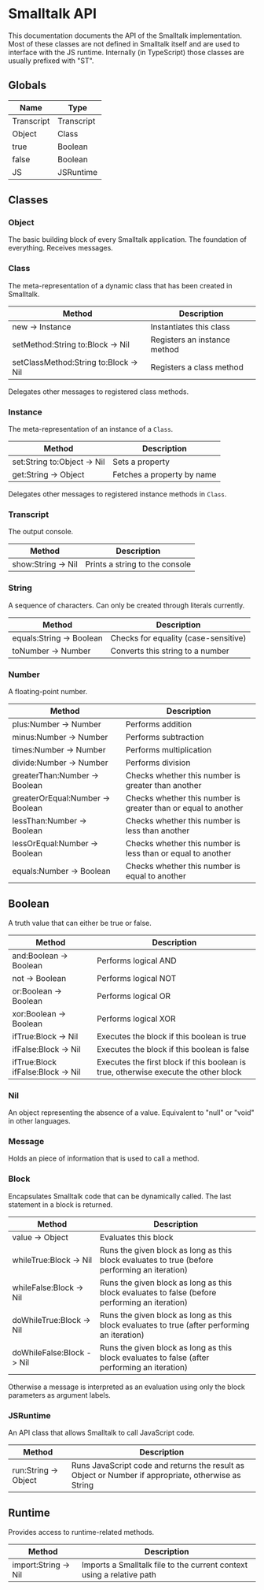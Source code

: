 # Smalltalk API
This documentation documents the API of the Smalltalk implementation. Most of these classes are not defined in Smalltalk itself and are used to interface with the JS runtime. Internally (in TypeScript) those classes are usually prefixed with "ST".

## Globals
| Name | Type |
| ---- | ---- |
| Transcript | Transcript |
| Object | Class |
| true | Boolean |
| false | Boolean |
| JS | JSRuntime |

## Classes

### Object
The basic building block of every Smalltalk application. The foundation of everything. Receives messages.

### Class
The meta-representation of a dynamic class that has been created in Smalltalk.

| Method | Description |
| ------ | ----------- |
| new -> Instance | Instantiates this class |
| setMethod:String to:Block -> Nil | Registers an instance method |
| setClassMethod:String to:Block -> Nil | Registers a class method |

Delegates other messages to registered class methods.

### Instance
The meta-representation of an instance of a `Class`.

| Method | Description |
| ------ | ----------- |
| set:String to:Object -> Nil | Sets a property |
| get:String -> Object | Fetches a property by name |

Delegates other messages to registered instance methods in `Class`.

### Transcript
The output console.

| Method | Description |
| ------ | ----------- |
| show:String -> Nil | Prints a string to the console |

### String
A sequence of characters. Can only be created through literals currently.

| Method | Description |
| ------ | ----------- |
| equals:String -> Boolean | Checks for equality (case-sensitive) |
| toNumber -> Number | Converts this string to a number |

### Number
A floating-point number.

| Method | Description |
| ------ | ----------- |
| plus:Number -> Number | Performs addition |
| minus:Number -> Number | Performs subtraction |
| times:Number -> Number | Performs multiplication |
| divide:Number -> Number | Performs division |
| greaterThan:Number -> Boolean | Checks whether this number is greater than another |
| greaterOrEqual:Number -> Boolean | Checks whether this number is greater than or equal to another |
| lessThan:Number -> Boolean | Checks whether this number is less than another |
| lessOrEqual:Number -> Boolean | Checks whether this number is less than or equal to another |
| equals:Number -> Boolean | Checks whether this number is equal to another |

## Boolean
A truth value that can either be true or false.

| Method | Description |
| ------ | ----------- |
| and:Boolean -> Boolean | Performs logical AND |
| not -> Boolean | Performs logical NOT |
| or:Boolean -> Boolean | Performs logical OR |
| xor:Boolean -> Boolean | Performs logical XOR |
| ifTrue:Block -> Nil | Executes the block if this boolean is true |
| ifFalse:Block -> Nil | Executes the block if this boolean is false |
| ifTrue:Block ifFalse:Block -> Nil | Executes the first block if this boolean is true, otherwise execute the other block |

### Nil
An object representing the absence of a value. Equivalent to "null" or "void" in other languages.

### Message
Holds an piece of information that is used to call a method.

### Block
Encapsulates Smalltalk code that can be dynamically called. The last statement in a block is returned.

| Method | Description |
| ------ | ----------- |
| value -> Object | Evaluates this block |
| whileTrue:Block -> Nil | Runs the given block as long as this block evaluates to true (before performing an iteration) |
| whileFalse:Block -> Nil | Runs the given block as long as this block evaluates to false (before performing an iteration) |
| doWhileTrue:Block -> Nil | Runs the given block as long as this block evaluates to true (after performing an iteration) |
| doWhileFalse:Block -> Nil | Runs the given block as long as this block evaluates to false (after performing an iteration) |

Otherwise a message is interpreted as an evaluation using only the block parameters as argument labels.

### JSRuntime
An API class that allows Smalltalk to call JavaScript code.

| Method | Description |
| ------ | ----------- |
| run:String -> Object | Runs JavaScript code and returns the result as Object or Number if appropriate, otherwise as String |

## Runtime
Provides access to runtime-related methods.

| Method | Description |
| ------ | ----------- |
| import:String -> Nil | Imports a Smalltalk file to the current context using a relative path |